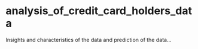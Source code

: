 # analysis_of_credit_card_holders_data
Insights and characteristics of the data and prediction of the data...
